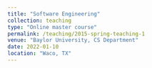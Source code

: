 ```yaml
---
title: "Software Engineering"
collection: teaching
type: "Online master course"
permalink: /teaching/2015-spring-teaching-1
venue: "Baylor University, CS Department"
date: 2022-01-10
location: "Waco, TX"
---
```



